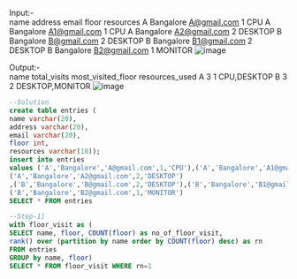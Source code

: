 Input:-				
name	address	email	floor	resources
A	Bangalore	A@gmail.com	1	CPU
A	Bangalore	A1@gmail.com	1	CPU
A	Bangalore	A2@gmail.com	2	DESKTOP
B	Bangalore	B@gmail.com	2	DESKTOP
B	Bangalore	B1@gmail.com	2	DESKTOP
B	Bangalore	B2@gmail.com	1	MONITOR
![image](https://github.com/onkarbankar111/SQL-Practice/assets/164195447/728078a2-6dd4-4f11-98f4-3c1bfb39fd76)


Output:-			
name	total_visits	most_visited_floor	resources_used
A	3	1	CPU,DESKTOP
B	3	2	DESKTOP,MONITOR
![image](https://github.com/onkarbankar111/SQL-Practice/assets/164195447/f68ca155-d896-43fe-8697-4ce7de24ccda)

```SQL
--Solution
create table entries ( 
name varchar(20),
address varchar(20),
email varchar(20),
floor int,
resources varchar(10));
insert into entries 
values ('A','Bangalore','A@gmail.com',1,'CPU'),('A','Bangalore','A1@gmail.com',1,'CPU'),
('A','Bangalore','A2@gmail.com',2,'DESKTOP')
,('B','Bangalore','B@gmail.com',2,'DESKTOP'),('B','Bangalore','B1@gmail.com',2,'DESKTOP'),
('B','Bangalore','B2@gmail.com',1,'MONITOR')
SELECT * FROM entries

--Step-1]
with floor_visit as (
SELECT name, floor, COUNT(floor) as no_of_floor_visit,
rank() over (partition by name order by COUNT(floor) desc) as rn
FROM entries
GROUP by name, floor) 
SELECT * FROM floor_visit WHERE rn=1

```
